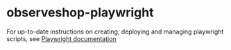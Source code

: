 # observeshop-playwright

For up-to-date instructions on creating, deploying and managing playwright scripts, see [Playwright documentation](https://playwright.dev)
